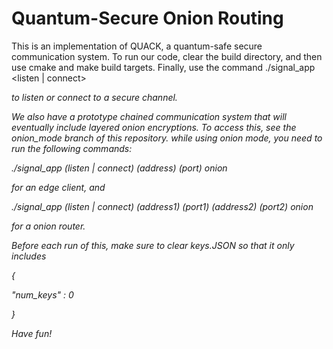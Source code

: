# Quantum-Secure Onion Routing

This is an implementation of QUACK, a quantum-safe secure communication system. To run our code, clear the build directory, and then use cmake and make build targets. Finally, use the command ./signal_app <listen | connect> <address> <port> to listen or connect to a secure channel.

We also have a prototype chained communication system that will eventually include layered onion encryptions. To access this, see the onion_mode branch of this repository. while using onion mode, you need to run the following commands:

./signal_app (listen | connect) (address) (port) onion

for an edge client, and 

./signal_app (listen | connect) (address1) (port1) (address2) (port2) onion

for a onion router.

Before each run of this, make sure to clear keys.JSON so that it only includes

{
  
  "num_keys" : 0

}

Have fun!

